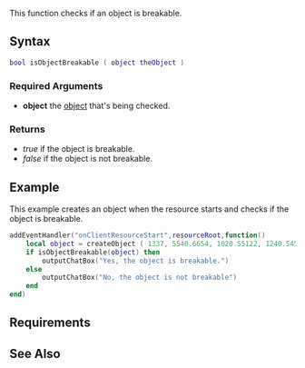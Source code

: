 This function checks if an object is breakable.

Syntax
------

``` lua
bool isObjectBreakable ( object theObject )
```

### Required Arguments

-   **object** the [object](/object.md "wikilink") that's being checked.

### Returns

-   *true* if the object is breakable.
-   *false* if the object is not breakable.

Example
-------

This example creates an object when the resource starts and checks if the object is breakable.

``` lua
addEventHandler("onClientResourceStart",resourceRoot,function()
    local object = createObject ( 1337, 5540.6654, 1020.55122, 1240.545 )
    if isObjectBreakable(object) then
        outputChatBox("Yes, the object is breakable.")
    else
        outputChatBox("No, the object is not breakable")
    end
end)
```

Requirements
------------

See Also
--------
